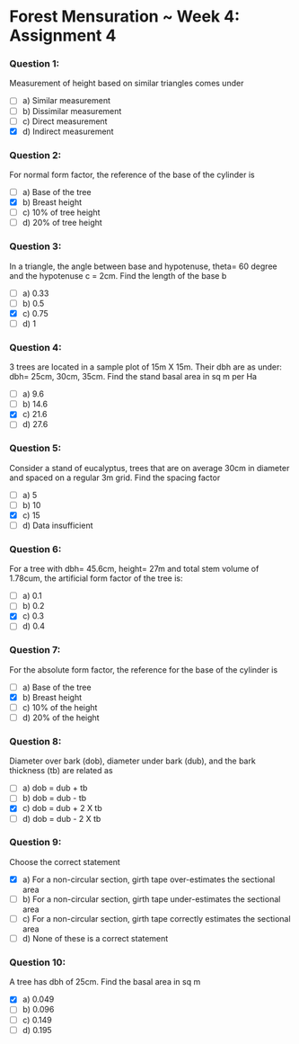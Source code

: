 # Forest Mensuration ~ Week 4: Assignment 4

### Question 1:
Measurement of height based on similar triangles comes under
- [ ] a) Similar measurement
- [ ] b) Dissimilar measurement
- [ ] c) Direct measurement
- [x] d) Indirect measurement

### Question 2:
For normal form factor, the reference of the base of the cylinder is
- [ ] a) Base of the tree
- [x] b) Breast height
- [ ] c) 10% of tree height
- [ ] d) 20% of tree height

### Question 3:
In a triangle, the angle between base and hypotenuse, theta= 60 degree and the hypotenuse c = 2cm. Find the length of the base b
- [ ] a) 0.33
- [ ] b) 0.5
- [x] c) 0.75
- [ ] d) 1

### Question 4:
3 trees are located in a sample plot of 15m X 15m. Their dbh are as under: dbh= 25cm, 30cm, 35cm. Find the stand basal area in sq m per Ha
- [ ] a) 9.6
- [ ] b) 14.6
- [x] c) 21.6
- [ ] d) 27.6

### Question 5:
Consider a stand of eucalyptus, trees that are on average 30cm in diameter and spaced on a regular 3m grid. Find the spacing factor
- [ ] a) 5
- [ ] b) 10
- [x] c) 15
- [ ] d) Data insufficient

### Question 6:
For a tree with dbh= 45.6cm, height= 27m and total stem volume of 1.78cum, the artificial form factor of the tree is:
- [ ] a) 0.1
- [ ] b) 0.2
- [x] c) 0.3
- [ ] d) 0.4

### Question 7:
For the absolute form factor, the reference for the base of the cylinder is
- [ ] a) Base of the tree
- [x] b) Breast height
- [ ] c) 10% of the height
- [ ] d) 20% of the height

### Question 8:
Diameter over bark (dob), diameter under bark (dub), and the bark thickness (tb) are related as
- [ ] a) dob = dub + tb
- [ ] b) dob = dub - tb
- [x] c) dob = dub + 2 X tb
- [ ] d) dob = dub - 2 X tb

### Question 9:
Choose the correct statement
- [x] a) For a non-circular section, girth tape over-estimates the sectional area
- [ ] b) For a non-circular section, girth tape under-estimates the sectional area
- [ ] c) For a non-circular section, girth tape correctly estimates the sectional area
- [ ] d) None of these is a correct statement

### Question 10:
A tree has dbh of 25cm. Find the basal area in sq m
- [x] a) 0.049
- [ ] b) 0.096
- [ ] c) 0.149
- [ ] d) 0.195
